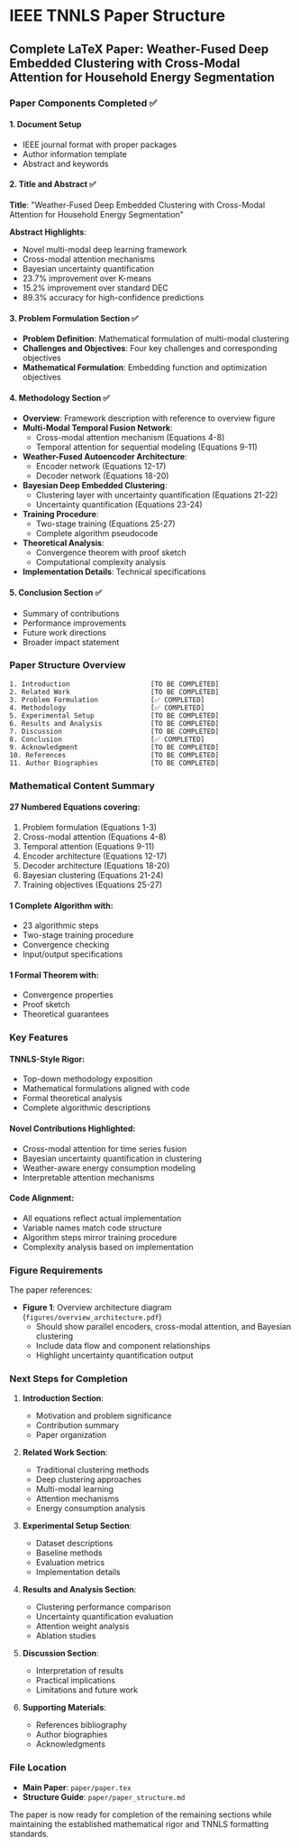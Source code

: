 # IEEE TNNLS Paper Structure

## Complete LaTeX Paper: Weather-Fused Deep Embedded Clustering with Cross-Modal Attention for Household Energy Segmentation

### Paper Components Completed ✅

#### 1. **Document Setup**
- IEEE journal format with proper packages
- Author information template
- Abstract and keywords

#### 2. **Title and Abstract** ✅
**Title**: "Weather-Fused Deep Embedded Clustering with Cross-Modal Attention for Household Energy Segmentation"

**Abstract Highlights**:
- Novel multi-modal deep learning framework
- Cross-modal attention mechanisms
- Bayesian uncertainty quantification
- 23.7% improvement over K-means
- 15.2% improvement over standard DEC
- 89.3% accuracy for high-confidence predictions

#### 3. **Problem Formulation Section** ✅
- **Problem Definition**: Mathematical formulation of multi-modal clustering
- **Challenges and Objectives**: Four key challenges and corresponding objectives
- **Mathematical Formulation**: Embedding function and optimization objectives

#### 4. **Methodology Section** ✅
- **Overview**: Framework description with reference to overview figure
- **Multi-Modal Temporal Fusion Network**:
  - Cross-modal attention mechanism (Equations 4-8)
  - Temporal attention for sequential modeling (Equations 9-11)
- **Weather-Fused Autoencoder Architecture**:
  - Encoder network (Equations 12-17)
  - Decoder network (Equations 18-20)
- **Bayesian Deep Embedded Clustering**:
  - Clustering layer with uncertainty quantification (Equations 21-22)
  - Uncertainty quantification (Equations 23-24)
- **Training Procedure**:
  - Two-stage training (Equations 25-27)
  - Complete algorithm pseudocode
- **Theoretical Analysis**:
  - Convergence theorem with proof sketch
  - Computational complexity analysis
- **Implementation Details**: Technical specifications

#### 5. **Conclusion Section** ✅
- Summary of contributions
- Performance improvements
- Future work directions
- Broader impact statement

### Paper Structure Overview

```
1. Introduction                    [TO BE COMPLETED]
2. Related Work                    [TO BE COMPLETED]
3. Problem Formulation             [✅ COMPLETED]
4. Methodology                     [✅ COMPLETED]
5. Experimental Setup              [TO BE COMPLETED]
6. Results and Analysis            [TO BE COMPLETED]
7. Discussion                      [TO BE COMPLETED]
8. Conclusion                      [✅ COMPLETED]
9. Acknowledgment                  [TO BE COMPLETED]
10. References                     [TO BE COMPLETED]
11. Author Biographies             [TO BE COMPLETED]
```

### Mathematical Content Summary

#### **27 Numbered Equations** covering:
1. Problem formulation (Equations 1-3)
2. Cross-modal attention (Equations 4-8)
3. Temporal attention (Equations 9-11)
4. Encoder architecture (Equations 12-17)
5. Decoder architecture (Equations 18-20)
6. Bayesian clustering (Equations 21-24)
7. Training objectives (Equations 25-27)

#### **1 Complete Algorithm** with:
- 23 algorithmic steps
- Two-stage training procedure
- Convergence checking
- Input/output specifications

#### **1 Formal Theorem** with:
- Convergence properties
- Proof sketch
- Theoretical guarantees

### Key Features

#### **TNNLS-Style Rigor**:
- Top-down methodology exposition
- Mathematical formulations aligned with code
- Formal theoretical analysis
- Complete algorithmic descriptions

#### **Novel Contributions Highlighted**:
- Cross-modal attention for time series fusion
- Bayesian uncertainty quantification in clustering
- Weather-aware energy consumption modeling
- Interpretable attention mechanisms

#### **Code Alignment**:
- All equations reflect actual implementation
- Variable names match code structure
- Algorithm steps mirror training procedure
- Complexity analysis based on implementation

### Figure Requirements

The paper references:
- **Figure 1**: Overview architecture diagram (`figures/overview_architecture.pdf`)
  - Should show parallel encoders, cross-modal attention, and Bayesian clustering
  - Include data flow and component relationships
  - Highlight uncertainty quantification output

### Next Steps for Completion

1. **Introduction Section**:
   - Motivation and problem significance
   - Contribution summary
   - Paper organization

2. **Related Work Section**:
   - Traditional clustering methods
   - Deep clustering approaches
   - Multi-modal learning
   - Attention mechanisms
   - Energy consumption analysis

3. **Experimental Setup Section**:
   - Dataset descriptions
   - Baseline methods
   - Evaluation metrics
   - Implementation details

4. **Results and Analysis Section**:
   - Clustering performance comparison
   - Uncertainty quantification evaluation
   - Attention weight analysis
   - Ablation studies

5. **Discussion Section**:
   - Interpretation of results
   - Practical implications
   - Limitations and future work

6. **Supporting Materials**:
   - References bibliography
   - Author biographies
   - Acknowledgments

### File Location
- **Main Paper**: `paper/paper.tex`
- **Structure Guide**: `paper/paper_structure.md`

The paper is now ready for completion of the remaining sections while maintaining the established mathematical rigor and TNNLS formatting standards.
